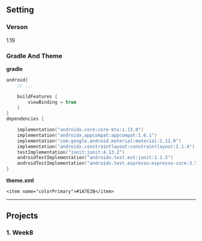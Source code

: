 ## Setting

### Verson

1.19

### Gradle And Theme

**gradle**
``` kts
android{
    // ...

    buildFeatures {
        viewBinding = true
    }
}
dependencies {

    implementation("androidx.core:core-ktx:1.13.0")
    implementation("androidx.appcompat:appcompat:1.6.1")
    implementation("com.google.android.material:material:1.11.0")
    implementation("androidx.constraintlayout:constraintlayout:2.1.4")
    testImplementation("junit:junit:4.13.2")
    androidTestImplementation("androidx.test.ext:junit:1.1.5")
    androidTestImplementation("androidx.test.espresso:espresso-core:3.5.1")
}
```
**theme.xml**
```
<item name="colorPrimary">#1A7E2B</item>
```

---
## Projects

### 1. Week8
